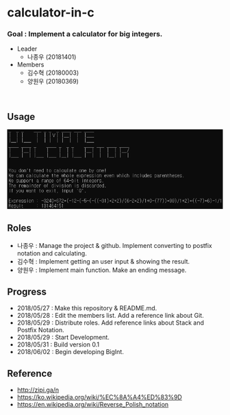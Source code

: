 # calculator-in-c
### Goal : Implement a calculator for big integers.

* Leader
  * 나종우 (20181401)
* Members
  * 김수혁 (20180003)
  * 양원우 (20180369)
<br/>

## Usage
![example](example.png)

## Roles
* 나종우 : Manage the project & github. Implement converting to postfix notation and calculating.
* 김수혁 : Implement getting an user input & showing the result.
* 양원우 : Implement main function. Make an ending message.

## Progress
* 2018/05/27 : Make this repository & README.md.
* 2018/05/28 : Edit the members list. Add a reference link about Git.
* 2018/05/29 : Distribute roles. Add reference links about Stack and Postfix Notation.
* 2018/05/29 : Start Development.
* 2018/05/31 : Build version 0.1
* 2018/06/02 : Begin developing BigInt.

## Reference
* http://zipi.ga/n
* https://ko.wikipedia.org/wiki/%EC%8A%A4%ED%83%9D
* https://en.wikipedia.org/wiki/Reverse_Polish_notation
